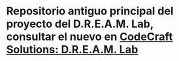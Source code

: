 # Repositorio antiguo principal del proyecto del D.R.E.A.M. Lab, consultar el nuevo en [CodeCraft Solutions: D.R.E.A.M. Lab](https://github.com/CodeCraft-Solutions-DREAM-Lab)
